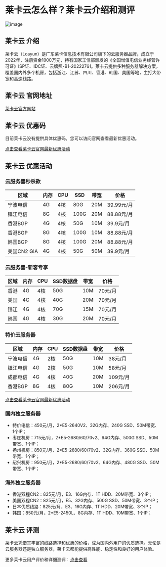 # 莱卡云怎么样？莱卡云介绍和测评

![image](https://github.com/user-attachments/assets/c677d489-f52f-49aa-9a82-b5becc6ecb12)

## 莱卡云 介绍
莱卡云（Lcayun）是广东莱卡信息技术有限公司旗下的云服务器品牌，成立于2022年，注册资金1000万元，持有国家工信部颁发的《全国增值电信业务经营许可证》ISP证、IDC证、云牌照-B1-20222761。莱卡云提供多种服务器解决方案，覆盖国内外多个机房，包括浙江、江苏、四川、香港、韩国、美国等地，主打大带宽和高速线路。

## 莱卡云 官网地址
[莱卡云官方网站](https://www.lcayun.com/aff/TIXTNEVP)

## 莱卡云 优惠码
目前莱卡云没有提供具体优惠码，您可以访问官网查看最新优惠活动。

[点击查看莱卡云官网最新优惠活动](https://www.lcayun.com/aff/TIXTNEVP)

## 莱卡云 优惠活动

### 云服务器秒杀款

| 区域     | 内存 | CPU  | SSD   | 带宽  | 价格         |
|----------|------|------|-------|-------|--------------|
| 宁波电信 | 4G   | 4核  | 80G   | 20M   | 39.99元/月   |
| 镇江电信 | 8G   | 4核  | 100G  | 20M   | 88.88元/月   |
| 香港BGP  | 4G   | 4核  | 50G   | 10M   | 39.9元/月    |
| 香港BGP  | 8G   | 4核  | 100G  | 10M   | 88.88元/月   |
| 韩国BGP  | 8G   | 4核  | 100G  | 20M   | 88.88元/月   |
| 美国CN2 GIA | 4G | 4核  | 50G   | 50M   | 39.9元/月    |

### 云服务器-新客专享

| 区域     | 内存 | CPU  | SSD数据盘 | 带宽 | 价格        |
|----------|------|------|-----------|------|-------------|
| 香港     | 4G   | 4核  | 50G       | 10M  | 70元/月     |
| 美国     | 4G   | 4核  | 40G       | 20M  | 70元/月     |
| 镇江     | 4G   | 4核  | 70G       | 15M  | 70元/月     |
| 韩国     | 4G   | 4核  | 30G       | 20M  | 70元/月     |


### 特价云服务器

| 区域     | 内存 | CPU  | SSD数据盘 | 带宽 | 价格        |
|----------|------|------|-----------|------|-------------|
| 宁波电信 | 4G   | 2核  | 50G       | 10M  | 38元/月     |
| 镇江电信 | 4G   | 2核  | 50G       | 10M  | 58元/月     |
| 成都电信 | 4G   | 4核  | 40G       | 20M  | 109元/月    |
| 香港BGP  | 8G   | 4核  | 80G       | 10M  | 206元/月    |

[点击查看莱卡云官网最新优惠活动](https://www.lcayun.com/aff/TIXTNEVP)

### 国内独立服务器

- 特价电信：450元/月，2*E5-2640V2、32G内存、240G SSD、50M带宽、1个IP；
- 枣庄机房：715元/月，2*E5-2680/60/70v2、64G内存、500G SSD、50M带宽、1个IP；
- 扬州机房：850元/月，2*E5-2680/60/70v2、32G内存、360G SSD、50M带宽、1个IP；
- 绍兴机房：950元/月，2*E5-2680/60/70v2、64G内存、480G SSD、50M带宽、1个IP；


### 海外独立服务器

- 香港双程CN2：825元/月，E3、16G内存、1T HDD、20M带宽、3个IP；
- 美国双程CN2：825元/月，E5、32G内存、500G SSD、50M带宽、3个IP；
- 日本优质线路：825元/月，E3、16G内存、1T HDD、20M带宽、3个IP；
- 韩国：850元/月，2*E5-2450L、8G内存、1T HDD、10M带宽、1个IP；


## 莱卡云 评测
莱卡云凭借其丰富的线路选择和优惠的价格，成为国内外用户的优质选择。无论是云服务器还是独立服务器，莱卡云都能提供高性能、稳定性和良好的用户体验。

更多莱卡云用户评价和详细测评：[点击查看](https://www.lcayun.com/aff/TIXTNEVP)
